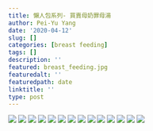 ```yaml
---
title: 懶人包系列- 買賣母奶罪母湯
author: Pei-Yu Yang
date: '2020-04-12'
slug: []
categories: [breast feeding]
tags: []
description: ''
featured: breast_feeding.jpg
featuredalt: ''
featuredpath: date
linktitle: ''
type: post
---
```


![](breast_feeding_1.jpg)
![](breast_feeding_2.jpg)
![](breast_feeding_3.jpg)
![](breast_feeding_4.jpg)
![](breast_feeding_5.jpg)
![](breast_feeding_6.jpg)
![](breast_feeding_7.jpg)
![](breast_feeding_8.jpg)
![](breast_feeding_9.jpg)
![](breast_feeding_10.jpg)
![](breast_feeding_11.jpg)
![](breast_feeding_12.jpg)
![](breast_feeding_13.jpg)
![](breast_feeding_14.jpg)
